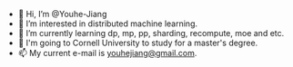 - 👋 Hi, I’m @Youhe-Jiang
- 👀 I’m interested in distributed machine learning.
- 🌱 I’m currently learning dp, mp, pp, sharding, recompute, moe and etc.
- 💞️ I'm going to Cornell University to study for a master's degree.
- 📫 My current e-mail is youhejiang@gmail.com.

<!---
Youhe-Jiang/Youhe-Jiang is a ✨ special ✨ repository because its `README.md` (this file) appears on your GitHub profile.
You can click the Preview link to take a look at your changes.
--->
